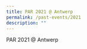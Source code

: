 ```yaml
---
title: PAR 2021 @ Antwerp
permalink: /past-events/2021
description: ""
---
```

<style>
	.bp-section-pagetitle {display:none;}
	.bp-section	.is-hidden-touch {display:none!important;}
	.bp-section .col {width:100%!important;margin:0!important;}
</style>
<p>PAR 2021 @ Antwerp</p>